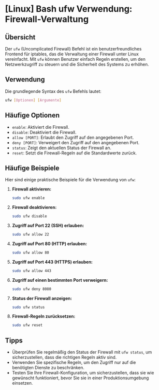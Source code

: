 # [Linux] Bash ufw Verwendung: Firewall-Verwaltung

## Übersicht
Der `ufw` (Uncomplicated Firewall) Befehl ist ein benutzerfreundliches Frontend für iptables, das die Verwaltung einer Firewall unter Linux vereinfacht. Mit `ufw` können Benutzer einfach Regeln erstellen, um den Netzwerkzugriff zu steuern und die Sicherheit des Systems zu erhöhen.

## Verwendung
Die grundlegende Syntax des `ufw` Befehls lautet:

```bash
ufw [Optionen] [Argumente]
```

## Häufige Optionen
- `enable`: Aktiviert die Firewall.
- `disable`: Deaktiviert die Firewall.
- `allow [PORT]`: Erlaubt den Zugriff auf den angegebenen Port.
- `deny [PORT]`: Verweigert den Zugriff auf den angegebenen Port.
- `status`: Zeigt den aktuellen Status der Firewall an.
- `reset`: Setzt die Firewall-Regeln auf die Standardwerte zurück.

## Häufige Beispiele
Hier sind einige praktische Beispiele für die Verwendung von `ufw`:

1. **Firewall aktivieren:**
   ```bash
   sudo ufw enable
   ```

2. **Firewall deaktivieren:**
   ```bash
   sudo ufw disable
   ```

3. **Zugriff auf Port 22 (SSH) erlauben:**
   ```bash
   sudo ufw allow 22
   ```

4. **Zugriff auf Port 80 (HTTP) erlauben:**
   ```bash
   sudo ufw allow 80
   ```

5. **Zugriff auf Port 443 (HTTPS) erlauben:**
   ```bash
   sudo ufw allow 443
   ```

6. **Zugriff auf einen bestimmten Port verweigern:**
   ```bash
   sudo ufw deny 8080
   ```

7. **Status der Firewall anzeigen:**
   ```bash
   sudo ufw status
   ```

8. **Firewall-Regeln zurücksetzen:**
   ```bash
   sudo ufw reset
   ```

## Tipps
- Überprüfen Sie regelmäßig den Status der Firewall mit `ufw status`, um sicherzustellen, dass die richtigen Regeln aktiv sind.
- Verwenden Sie spezifische Regeln, um den Zugriff nur auf die benötigten Dienste zu beschränken.
- Testen Sie Ihre Firewall-Konfiguration, um sicherzustellen, dass sie wie gewünscht funktioniert, bevor Sie sie in einer Produktionsumgebung einsetzen.